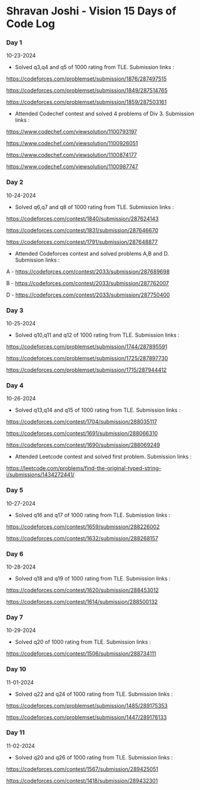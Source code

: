 # Shravan Joshi - Vision 15 Days of Code Log

### Day 1

10-23-2024

- Solved q3,q4 and q5 of 1000 rating from TLE. 
Submission links : 

https://codeforces.com/problemset/submission/1876/287497515

https://codeforces.com/problemset/submission/1849/287514765

https://codeforces.com/problemset/submission/1859/287503161

- Attended Codechef contest and solved 4 problems of Div 3.
Submission links :

https://www.codechef.com/viewsolution/1100793197

https://www.codechef.com/viewsolution/1100926051

https://www.codechef.com/viewsolution/1100874177

https://www.codechef.com/viewsolution/1100987747


### Day 2

10-24-2024

- Solved q6,q7 and q8 of 1000 rating from TLE. 
Submission links : 

https://codeforces.com/contest/1840/submission/287624143

https://codeforces.com/contest/1831/submission/287646670

https://codeforces.com/contest/1791/submission/287648877

- Attended Codeforces contest and solved problems A,B and D.
Submission links :

A - https://codeforces.com/contest/2033/submission/287689698

B - https://codeforces.com/contest/2033/submission/287762007

D - https://codeforces.com/contest/2033/submission/287750400


### Day 3

10-25-2024

- Solved q10,q11 and q12 of 1000 rating from TLE. 
Submission links : 

https://codeforces.com/problemset/submission/1744/287895591

https://codeforces.com/problemset/submission/1725/287897730

https://codeforces.com/problemset/submission/1715/287944412


### Day 4

10-26-2024

- Solved q13,q14 and q15 of 1000 rating from TLE. 
Submission links : 

https://codeforces.com/contest/1704/submission/288035117

https://codeforces.com/contest/1691/submission/288066310

https://codeforces.com/contest/1690/submission/288069249

- Attended Leetcode contest and solved first problem.
Submission links :

https://leetcode.com/problems/find-the-original-typed-string-i/submissions/1434272441/


### Day 5

10-27-2024

- Solved q16 and q17 of 1000 rating from TLE.
Submission links :

https://codeforces.com/contest/1659/submission/288226002

https://codeforces.com/contest/1632/submission/288268157


### Day 6

10-28-2024

- Solved q18 and q19 of 1000 rating from TLE.
Submission links :

https://codeforces.com/contest/1620/submission/288453012

https://codeforces.com/contest/1614/submission/288500132


### Day 7

10-29-2024

- Solved q20 of 1000 rating from TLE.
Submission links :

https://codeforces.com/contest/1506/submission/288734111


### Day 10

11-01-2024

- Solved q22 and q24 of 1000 rating from TLE.
Submission links :

https://codeforces.com/problemset/submission/1485/289175353

https://codeforces.com/problemset/submission/1447/289176133


### Day 11

11-02-2024

- Solved q20 and q26 of 1000 rating from TLE.
Submission links :

https://codeforces.com/contest/1567/submission/289425051

https://codeforces.com/contest/1418/submission/289432301
